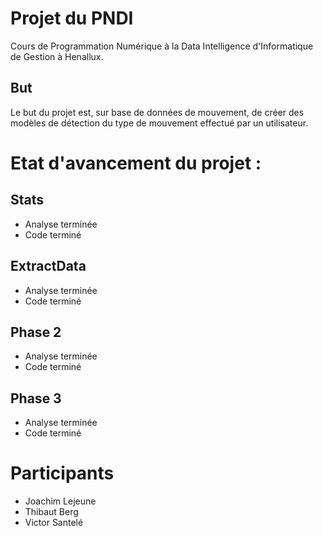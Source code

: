 # Projet du PNDI
Cours de Programmation Numérique à la Data Intelligence d'Informatique de Gestion à Henallux.

## But
Le but du projet est, sur base de données de mouvement, de créer des modèles de détection du type de mouvement effectué par un utilisateur.

# Etat d'avancement du projet :
## Stats
 - Analyse terminée
 - Code terminé
## ExtractData
 - Analyse terminée
 - Code terminé

## Phase 2
  - Analyse terminée
  - Code terminé

## Phase 3
  - Analyse terminée
  - Code terminé
  
# Participants
 - Joachim Lejeune
 - Thibaut Berg
 - Victor Santelé
